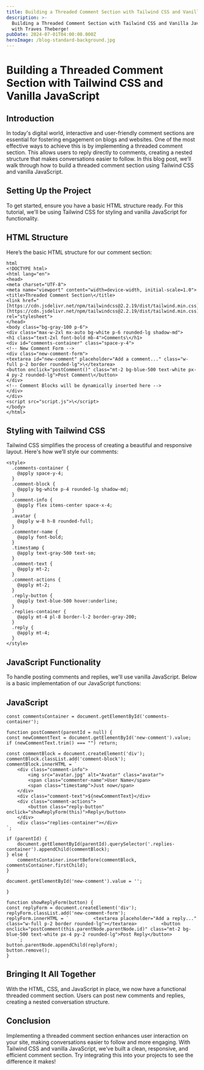 ```yaml
---
title: Building a Threaded Comment Section with Tailwind CSS and Vanilla JavaScript
description: >-
  Building a Threaded Comment Section with Tailwind CSS and Vanilla JavaScript
  with Traves Theberge!
pubDate: 2024-07-01T04:00:00.000Z
heroImage: /blog-standard-background.jpg
---
```


# Building a Threaded Comment Section with Tailwind CSS and Vanilla JavaScript

## Introduction

In today's digital world, interactive and user-friendly comment sections are essential for fostering engagement on blogs and websites. One of the most effective ways to achieve this is by implementing a threaded comment section. This allows users to reply directly to comments, creating a nested structure that makes conversations easier to follow. In this blog post, we’ll walk through how to build a threaded comment section using Tailwind CSS and vanilla JavaScript.

## Setting Up the Project

To get started, ensure you have a basic HTML structure ready. For this tutorial, we'll be using Tailwind CSS for styling and vanilla JavaScript for functionality.

## HTML Structure

Here’s the basic HTML structure for our comment section:

```
html
<!DOCTYPE html>
<html lang="en">
<head>
<meta charset="UTF-8">
<meta name="viewport" content="width=device-width, initial-scale=1.0">
<title>Threaded Comment Section\</title>
<link href="[https://cdn.jsdelivr.net/npm/tailwindcss@2.2.19/dist/tailwind.min.css](https://cdn.jsdelivr.net/npm/tailwindcss@2.2.19/dist/tailwind.min.css)" rel="stylesheet">
</head>
<body class="bg-gray-100 p-6">
<div class="max-w-2xl mx-auto bg-white p-6 rounded-lg shadow-md">
<h1 class="text-2xl font-bold mb-4">Comments\</h1>
<div id="comments-container" class="space-y-4">
<!-- New Comment Form -->
<div class="new-comment-form">
<textarea id="new-comment" placeholder="Add a comment..." class="w-full p-2 border rounded-lg">\</textarea>
<button onclick="postComment()" class="mt-2 bg-blue-500 text-white px-4 py-2 rounded-lg">Post Comment\</button>
</div>
<!-- Comment Blocks will be dynamically inserted here -->
</div>
</div>
<script src="script.js">\</script>
</body>
</html>
```

## Styling with Tailwind CSS

Tailwind CSS simplifies the process of creating a beautiful and responsive layout. Here's how we’ll style our comments:

```
<style>
  .comments-container {
    @apply space-y-4;
  }
  .comment-block {
    @apply bg-white p-4 rounded-lg shadow-md;
  }
  .comment-info {
    @apply flex items-center space-x-4;
  }
  .avatar {
    @apply w-8 h-8 rounded-full;
  }
  .commenter-name {
    @apply font-bold;
  }
  .timestamp {
    @apply text-gray-500 text-sm;
  }
  .comment-text {
    @apply mt-2;
  }
  .comment-actions {
    @apply mt-2;
  }
  .reply-button {
    @apply text-blue-500 hover:underline;
  }
  .replies-container {
    @apply mt-4 pl-8 border-l-2 border-gray-200;
  }
  .reply {
    @apply mt-4;
  }
</style>
```

## JavaScript Functionality

To handle posting comments and replies, we'll use vanilla JavaScript. Below is a basic implementation of our JavaScript functions:

## JavaScript

```
const commentsContainer = document.getElementById('comments-container');

function postComment(parentId = null) {
const newCommentText = document.getElementById('new-comment').value;
if (newCommentText.trim() === "") return;

const commentBlock = document.createElement('div');
commentBlock.classList.add('comment-block');
commentBlock.innerHTML = `
    <div class="comment-info">
        <img src="avatar.jpg" alt="Avatar" class="avatar">
        <span class="commenter-name">User Name</span>
        <span class="timestamp">Just now</span>
    </div>
    <div class="comment-text">${newCommentText}</div>
    <div class="comment-actions">
        <button class="reply-button" onclick="showReplyForm(this)">Reply</button>
    </div>
    <div class="replies-container"></div>
`;

if (parentId) {
    document.getElementById(parentId).querySelector('.replies-container').appendChild(commentBlock);
} else {
    commentsContainer.insertBefore(commentBlock, commentsContainer.firstChild);
}

document.getElementById('new-comment').value = '';

}

function showReplyForm(button) {
const replyForm = document.createElement('div');
replyForm.classList.add('new-comment-form');
replyForm.innerHTML = `         <textarea placeholder="Add a reply..." class="w-full p-2 border rounded-lg"></textarea>         <button onclick="postComment(this.parentNode.parentNode.id)" class="mt-2 bg-blue-500 text-white px-4 py-2 rounded-lg">Post Reply</button>
    `;
button.parentNode.appendChild(replyForm);
button.remove();
}
```

## Bringing It All Together

With the HTML, CSS, and JavaScript in place, we now have a functional threaded comment section. Users can post new comments and replies, creating a nested conversation structure.

## Conclusion

Implementing a threaded comment section enhances user interaction on your site, making conversations easier to follow and more engaging. With Tailwind CSS and vanilla JavaScript, we’ve built a clean, responsive, and efficient comment section. Try integrating this into your projects to see the difference it makes!
